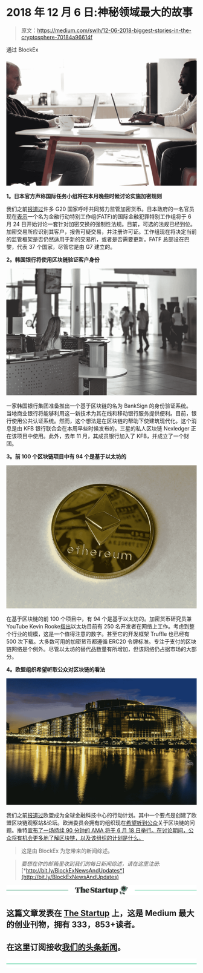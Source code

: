 # 2018 年 12 月 6 日:神秘领域最大的故事

> 原文：<https://medium.com/swlh/12-06-2018-biggest-stories-in-the-cryptosphere-70184a96614f>

通过 BlockEx

![](img/2898030d7497f3e950aaae5cabbb26d0.png)

**1。日本官方声称国际任务小组将在本月晚些时候讨论实施加密规则**

我们之前[报道过](https://hackernoon.com/02-02-2018-biggest-stories-in-the-cryptosphere-ae7caeaa6c45)许多 G20 国家呼吁共同努力监管加密货币。日本政府的一名官员现在[表示](https://www.reuters.com/article/us-cryptocurrency-regulations-fatf/financial-crime-task-force-eyeing-binding-crypto-exchange-rules-japan-official-idUSKBN1J80UZ)一个名为金融行动特别工作组(FATF)的国际金融犯罪特别工作组将于 6 月 24 日开始讨论一套针对加密交换的强制性法规。目前，可选的法规已经到位。加密交易所应识别其客户，报告可疑交易，并注册许可证。工作组现在将决定当前的监管框架是否仍然适用于新的交易所，或者是否需要更新。FATF 总部设在巴黎，代表 37 个国家，尽管它是由 G7 建立的。

**2。韩国银行将使用区块链验证客户身份**

![](img/bfe6a936eb01fdad77346ad020599507.png)

一家韩国银行集团准备推出一个基于区块链的名为 BankSign 的身份验证系统。当地商业银行将能够利用这一新技术为其在线和移动银行服务提供便利。目前，银行使用公共认证系统。然而，这个想法是在区块链的帮助下使建筑现代化。这个消息是由 KFB 银行联合会在本周早些时候发布的。三星的私人区块链 Nexledger 正在该项目中使用。此外，去年 11 月，其成员银行加入了 KFB，并成立了一个财团。

**3。前 100 个区块链项目中有 94 个是基于以太坊的**

![](img/d875b6d07b354c1604fff4b604eb26cf.png)

在基于区块链的前 100 个项目中，有 94 个是基于以太坊的。加密货币研究员兼 YouTube Kevin Rooke[指出](https://www.youtube.com/watch?v=0vyVZd8bQzw)以太坊目前有 250 名开发者在网络上工作。考虑到整个行业的规模，这是一个值得注意的数字。甚至它的开发框架 Truffle 也已经有 500 次下载。大多数可用的加密货币都遵循 ERC20 令牌标准。专注于支付的区块链网络是个例外。尽管以太坊的替代品数量有所增加，但该网络仍占据市场的大部分。

**4。欧盟组织希望听取公众对区块链的看法**

![](img/93b9643e5a39d23947ab1841e5fdc818.png)

我们之前[报道过](https://hackernoon.com/09-03-2018-biggest-stories-in-the-cryptosphere-fa068a3b2ad7)欧盟成为全球金融科技中心的行动计划。其中一个要点是创建了欧盟区块链观察站&论坛。欧洲委员会拥有的组织现在[希望听到公众](https://www.coindesk.com/the-eu-wants-to-hear-your-questions-about-blockchain/)关于区块链的问题。推特[宣布了一场持续 90 分钟的 AMA 将于 6 月 18 日举行。在讨论期间，公众将有机会更多地了解区块链，以及该组织的计划是什么。](https://twitter.com/EUBlockchain/status/1006113165128687616?ref_src=twsrc%5Etfw&ref_url=https%3A%2F%2Fthenextweb.com%2Fhardfork%2F2018%2F06%2F11%2Feu-ama-cryptocurrency-blockchain%2F)

> 这是由 BlockEx 为您带来的新闻综述。

> *要想在你的邮箱里收到我们的每日新闻综述，请在这里注册:*[*http://bit.ly/BlockExNewsAndUpdates*](http://bit.ly/BlockExNewsAndUpdates)

[![](img/308a8d84fb9b2fab43d66c117fcc4bb4.png)](https://medium.com/swlh)

## 这篇文章发表在 [The Startup](https://medium.com/swlh) 上，这是 Medium 最大的创业刊物，拥有 333，853+读者。

## 在这里订阅接收[我们的头条新闻](http://growthsupply.com/the-startup-newsletter/)。

[![](img/b0164736ea17a63403e660de5dedf91a.png)](https://medium.com/swlh)